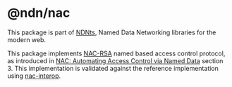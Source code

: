 # @ndn/nac

This package is part of [NDNts](https://yoursunny.com/p/NDNts/), Named Data Networking libraries for the modern web.

This package implements [NAC-RSA](https://github.com/named-data/name-based-access-control) named based access control protocol, as introduced in [NAC: Automating Access Control via Named Data](https://named-data.net/publications/zhang2018nac/) section 3.
This implementation is validated against the reference implementation using [nac-interop](../../integ/nac-interop/README.md).
